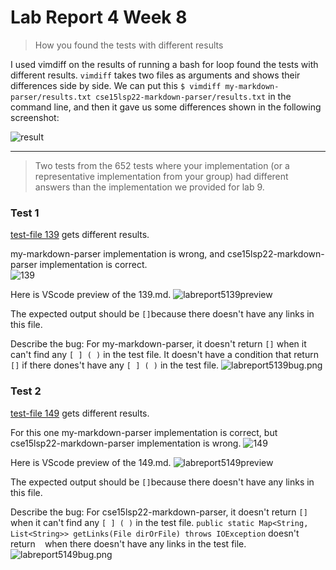 # Lab Report 4 Week 8

> How you found the tests with different results 

I used vimdiff on the results of running a bash for loop found the tests with different results.
`vimdiff` takes two files as arguments and shows their differences side by side.
We can put this `$ vimdiff my-markdown-parser/results.txt cse15lsp22-markdown-parser/results.txt` in the command line, and then it gave us some differences shown in the following screenshot:

![result](https://8yby8sd.github.io/cse15l-lab-reports/result.png)

---

> Two tests from the 652 tests where your implementation (or a representative implementation from your group) had different answers than the implementation we provided for lab 9.

### Test 1
[test-file 139](https://github.com/nidhidhamnani/markdown-parser/blob/main/test-files/139.md) gets different results.


my-markdown-parser implementation is wrong, and cse15lsp22-markdown-parser implementation is correct.  
![139](https://8yby8sd.github.io/cse15l-lab-reports/labreport5139.png)

Here is VScode preview of the 139.md.
![labreport5139preview](https://8yby8sd.github.io/cse15l-lab-reports/labreport5139preview.png)

The expected output should be `[]`because there doesn't have any links in this file.

Describe the bug: For my-markdown-parser, it doesn't return `[]` when it can't find any `[ ] ( )` in the test file. It doesn't have a condition that return `[]` if there dones't have any `[ ] ( )` in the test file.
![labreport5139bug.png](https://8yby8sd.github.io/cse15l-lab-reports/labreport5139bug.png)


### Test 2

[test-file 149](https://github.com/nidhidhamnani/markdown-parser/blob/main/test-files/149.md) gets different results.

For this one my-markdown-parser implementation is correct, but cse15lsp22-markdown-parser implementation is wrong.
![149](https://8yby8sd.github.io/cse15l-lab-reports/labreport5149.png)

Here is VScode preview of the 149.md.
![labreport5149preview](https://8yby8sd.github.io/cse15l-lab-reports/labreport5149preview.png)

The expected output should be `[]`because there doesn't have any links in this file.

Describe the bug: For cse15lsp22-markdown-parser, it doesn't return `[]` when it can't find any `[ ] ( )` in the test file. `public static Map<String, List<String>> getLinks(File dirOrFile) throws IOException` doesn't return ` ` when there doesn't have any links in the test file.
![labreport5149bug.png](https://8yby8sd.github.io/cse15l-lab-reports/labreport5149bug.png)